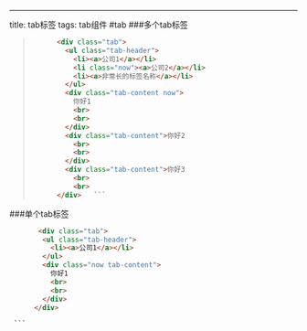 ---
title: tab标签
tags: tab组件
#tab
###多个tab标签

> ``` html     <h2 class="demo-h2">Tab</h2>
>       <div class="tab">
>         <ul class="tab-header">
>           <li><a>公司1</a></li>
>           <li class="now"><a>公司2</a></li>
>           <li><a>非常长的标签名称</a></li>
>         </ul>
>         <div class="tab-content now">
>           你好1
>           <br>
>           <br>
>         </div>
>         <div class="tab-content">你好2
>           <br>
>           <br>       
>         </div>
>         <div class="tab-content">你好3
>           <br>
>           <br>
>       </div>   ```

###单个tab标签
``` html  
       <div class="tab">
        <ul class="tab-header">
          <li><a>公司1</a></li>
        </ul>
        <div class="now tab-content">
          你好1
          <br>
          <br>
        </div>
      </div> 
```        
          
          
          
          
          
          
        
      
    
     ```

